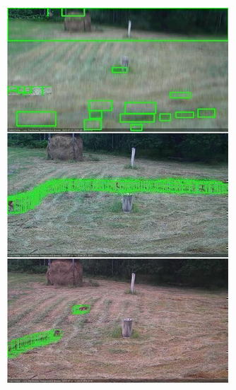 ![20200731-175448-180449](in2/20200731/20200731-175448-180449_0_.jpg)
![20200731-181503-182505](in2/20200731/20200731-181503-182505_0_.jpg)
![20200731-200641-201644](in2/20200731/20200731-200641-201644_0_.jpg)

